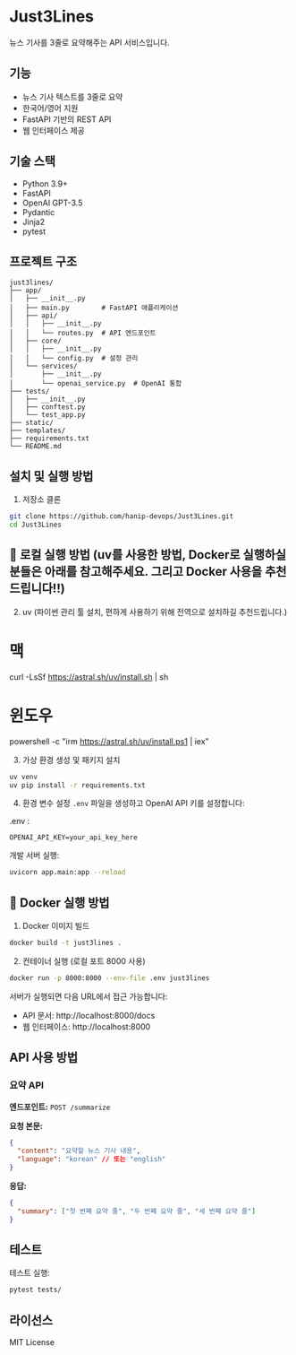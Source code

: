 # Just3Lines

뉴스 기사를 3줄로 요약해주는 API 서비스입니다.

## 기능

- 뉴스 기사 텍스트를 3줄로 요약
- 한국어/영어 지원
- FastAPI 기반의 REST API
- 웹 인터페이스 제공

## 기술 스택

- Python 3.9+
- FastAPI
- OpenAI GPT-3.5
- Pydantic
- Jinja2
- pytest

## 프로젝트 구조

```
just3lines/
├── app/
│   ├── __init__.py
│   ├── main.py        # FastAPI 애플리케이션
│   ├── api/
│   │   ├── __init__.py
│   │   └── routes.py  # API 엔드포인트
│   ├── core/
│   │   ├── __init__.py
│   │   └── config.py  # 설정 관리
│   └── services/
│       ├── __init__.py
│       └── openai_service.py  # OpenAI 통합
├── tests/
│   ├── __init__.py
│   ├── conftest.py
│   └── test_app.py
├── static/
├── templates/
├── requirements.txt
└── README.md
```

## 설치 및 실행 방법

1. 저장소 클론

```bash
git clone https://github.com/hanip-devops/Just3Lines.git
cd Just3Lines
```

## 🔧 로컬 실행 방법 (uv를 사용한 방법, Docker로 실행하실 분들은 아래를 참고해주세요. 그리고 Docker 사용을 추천드립니다!!)

2. uv (파이썬 관리 툴 설치, 편하게 사용하기 위해 전역으로 설치하길 추천드립니다.)

# 맥

curl -LsSf https://astral.sh/uv/install.sh | sh

# 윈도우

powershell -c "irm https://astral.sh/uv/install.ps1 | iex"

3. 가상 환경 생성 및 패키지 설치

```bash
uv venv
uv pip install -r requirements.txt
```

4. 환경 변수 설정
   `.env` 파일을 생성하고 OpenAI API 키를 설정합니다:

.env :

```
OPENAI_API_KEY=your_api_key_here
```

개발 서버 실행:

```bash
uvicorn app.main:app --reload
```

## 🐳 Docker 실행 방법

1. Docker 이미지 빌드

```bash
docker build -t just3lines .
```

2. 컨테이너 실행 (로컬 포트 8000 사용)

```bash
docker run -p 8000:8000 --env-file .env just3lines
```

서버가 실행되면 다음 URL에서 접근 가능합니다:

- API 문서: http://localhost:8000/docs
- 웹 인터페이스: http://localhost:8000

## API 사용 방법

### 요약 API

**엔드포인트:** `POST /summarize`

**요청 본문:**

```json
{
  "content": "요약할 뉴스 기사 내용",
  "language": "korean" // 또는 "english"
}
```

**응답:**

```json
{
  "summary": ["첫 번째 요약 줄", "두 번째 요약 줄", "세 번째 요약 줄"]
}
```

## 테스트

테스트 실행:

```bash
pytest tests/
```

## 라이선스

MIT License
